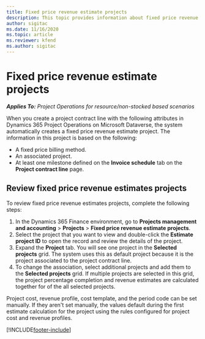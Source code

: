 ```yaml
---
title: Fixed price revenue estimate projects 
description: This topic provides information about fixed price revenue in projects.
author: sigitac
ms.date: 11/16/2020
ms.topic: article
ms.reviewer: kfend 
ms.author: sigitac
---
```


# Fixed price revenue estimate projects 

_**Applies To:** Project Operations for resource/non-stocked based scenarios_

When you create a project contract line with the following attributes in Dynamics 365 Project Operations on Microsoft Dataverse, the system automatically creates a fixed price revenue estimate project. The information in this project is based on the following:

  - A fixed price billing method.
  - An associated project.
  - At least one milestone defined on the **Invoice schedule** tab on the **Project contract line** page.

## Review fixed price revenue estimates projects
To review fixed price revenue estimates projects, complete the following steps:

1. In the Dynamics 365 Finance environment, go to **Projects management and accounting** > **Projects** > **Fixed price revenue estimate projects**.
2. Select the project that you want to view and double-click the **Estimate project ID** to open the record and review the details of the project.
3. Expand the **Project** tab. You will see one project in the **Selected projects** grid. The system uses this as default project because it is the project associated to the project contract line. 
4. To change the association, select additional projects and add them to the **Selected projects** grid. If multiple projects are selected in this grid, the project percentage completion and revenue estimates are calculated together for of the all selected projects.

  Project cost, revenue profile, cost template, and the period code can be set manually. If they aren't set manually, the values default during the first estimate calculation for the project using the rules configured for project cost and revenue profiles.



[!INCLUDE[footer-include](../includes/footer-banner.md)]